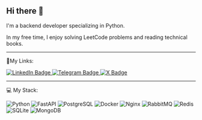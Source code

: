 ## Hi there 👋 
<p>I'm a backend developer specializing in Python.</p>
<p>In my free time, I enjoy solving LeetCode problems and reading technical books.</p>

---

📎My Links: 

<div id="badges">
  <a href="https://www.linkedin.com/in/%D0%B4%D0%B0%D0%BD%D0%B8%D0%BB-%D1%82%D0%BE%D0%BF%D0%BE%D0%BB%D1%8C-02642a25a/">
    <img src="https://img.shields.io/badge/LinkedIn-blue?style=for-the-badge&logo=linkedin&logoColor=white" alt="LinkedIn Badge"/>
  </a>
  <a href="https://t.me/IKYGAII">
    <img src="https://img.shields.io/badge/Telegram-blue?style=for-the-badge&logo=telegram&logoColor=white" alt="Telegram Badge"/>
  </a>
  <a href="[your-twitter-URL](https://x.com/PTopolek)">
    <img src="https://img.shields.io/badge/X-black?style=for-the-badge&logo=X&logoColor=white" widgt ='22px' alt="X Badge"/>
  </a>
</div>

---

💻 My Stack:

![Python](https://img.shields.io/badge/Python-3776AB?style=for-the-badge&logo=python&logoColor=white)
![FastAPI](https://img.shields.io/badge/FastAPI-009688?style=for-the-badge&logo=fastapi&logoColor=white)
![PostgreSQL](https://img.shields.io/badge/PostgreSQL-4169E1?style=for-the-badge&logo=postgresql&logoColor=white)
![Docker](https://img.shields.io/badge/Docker-2496ED?style=for-the-badge&logo=docker&logoColor=white)
![Nginx](https://img.shields.io/badge/Nginx-009639?style=for-the-badge&logo=nginx&logoColor=white)
![RabbitMQ](https://img.shields.io/badge/RabbitMQ-FF6600?style=for-the-badge&logo=rabbitmq&logoColor=white)
![Redis](https://img.shields.io/badge/Redis-DC382D?style=for-the-badge&logo=redis&logoColor=white)
![SQLite](https://img.shields.io/badge/SQLite-003B57?style=for-the-badge&logo=sqlite&logoColor=white)
![MongoDB](https://img.shields.io/badge/MongoDB-47A248?style=for-the-badge&logo=mongodb&logoColor=white)
